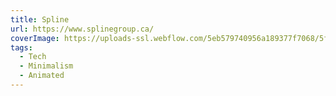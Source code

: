 ```yaml
---
title: Spline
url: https://www.splinegroup.ca/
coverImage: https://uploads-ssl.webflow.com/5eb579740956a189377f7068/5f1f0494d6e7617b227cad25_spline-about-sustainable-design.jpg
tags:
  - Tech
  - Minimalism
  - Animated
---
```


